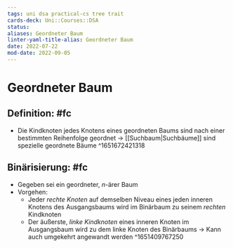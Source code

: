 ```yaml
---
tags: uni dsa practical-cs tree trait
cards-deck: Uni::Courses::DSA
status: 
aliases: Geordneter Baum
linter-yaml-title-alias: Geordneter Baum
date: 2022-07-22
mod-date: 2022-09-05
---
```


# Geordneter Baum

## Definition: #fc
- Die Kindknoten jedes Knotens eines geordneten Baums sind nach einer bestimmten Reihenfolge geordnet
	-> [[Suchbaum|Suchbäume]] sind spezielle geordnete Bäume
^1651672421318

## Binärisierung: #fc
- Gegeben sei ein geordneter, $n$-ärer Baum
- Vorgehen:
	- Jeder *rechte Knoten* auf demselben Niveau eines jeden inneren Knotens des Ausgangsbaums wird im Binärbaum zu seinem *rechten* Kindknoten
	- Der äußerste, *linke Kindknoten* eines inneren Knoten im Ausgangsbaum wird zu dem linke Knoten des Binärbaums
-> Kann auch umgekehrt angewandt werden
^1651409767250
